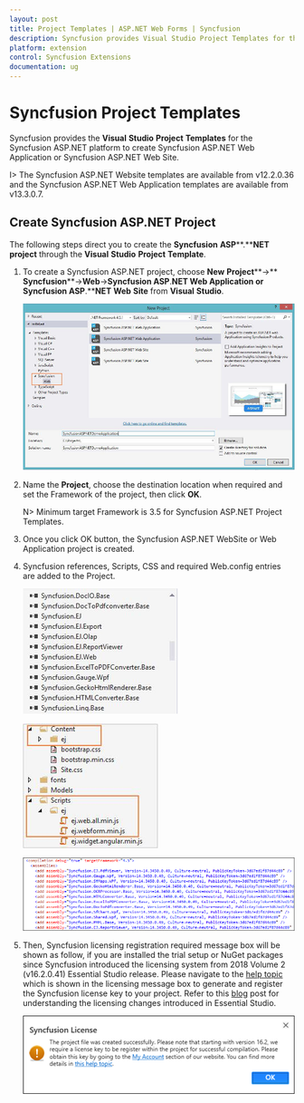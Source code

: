 ```yaml
---
layout: post
title: Project Templates | ASP.NET Web Forms | Syncfusion
description: Syncfusion provides Visual Studio Project Templates for the ASP.NET platform to create Syncfusion ASP.NET Web Application using Essential JS 1 components
platform: extension
control: Syncfusion Extensions
documentation: ug
---
```


# Syncfusion Project Templates

Syncfusion provides the **Visual** **Studio** **Project** **Templates** for the Syncfusion ASP.NET platform to create Syncfusion ASP.NET Web Application or Syncfusion ASP.NET Web Site. 

I> The Syncfusion ASP.NET Website templates are available from v12.2.0.36 and the Syncfusion ASP.NET Web Application templates are available from v13.3.0.7. 

## Create Syncfusion ASP.NET Project

The following steps direct you to create the **Syncfusion** **ASP****.****NET** **project** through the **Visual** **Studio** **Project** **Template**.

1. To create a Syncfusion ASP.NET project, choose **New** **Project****->** **Syncfusion****->****Web****->****Syncfusion** **ASP****.****NET** **Web** **Application** **or** **Syncfusion** **ASP****.****NET** **Web** **Site** from **Visual** **Studio**.

   ![Choose Syncfusion ASP.NET Web Application or Syncfusion ASP.NET Web Site from Visual Studio new project dialog](Syncfusion-Project-Templates_images/Syncfusion-Project-Templates-img1.jpeg)

2. Name the **Project**, choose the destination location when required and set the Framework of the project, then click **OK**.

   N> Minimum target Framework is 3.5 for Syncfusion ASP.NET Project Templates.
   
3. Once you click OK button, the Syncfusion ASP.NET WebSite or Web Application project is created.

4. Syncfusion references, Scripts, CSS and required Web.config entries are added to the Project.

   ![References of Syncfusion Essential JS 1 ASP.NET Web Forms project](Syncfusion-Project-Templates_images/Syncfusion-Project-Templates-img2.jpeg)

   ![Scripts and Themes of Syncfusion Essential JS 1 ASP.NET Web Forms project](Syncfusion-Project-Templates_images/Syncfusion-Project-Templates-img3.jpeg)

   ![Web.config references of Syncfusion Essential JS 1 ASP.NET Web Forms project](Syncfusion-Project-Templates_images/Syncfusion-Project-Templates-img4.jpeg)

5. Then, Syncfusion licensing registration required message box will be shown as follow, if you are installed the trial setup or NuGet packages since Syncfusion introduced the licensing system from 2018 Volume 2 (v16.2.0.41) Essential Studio release. Please navigate to the [help topic](https://help.syncfusion.com/common/essential-studio/licensing/license-key#how-to-generate-syncfusion-license-key) which is shown in the licensing message box to generate and register the Syncfusion license key to your project. Refer to this [blog](https://blog.syncfusion.com/post/Whats-New-in-2018-Volume-2-Licensing-Changes-in-the-1620x-Version-of-Essential-Studio.aspx) post for understanding the licensing changes introduced in Essential Studio.

   ![Syncfusion license registration information message box for Syncfusion Essential JS 1 ASP.NET Web Forms project](Syncfusion-Project-Templates_images/Syncfusion-Project-Templates-img5.jpeg)



